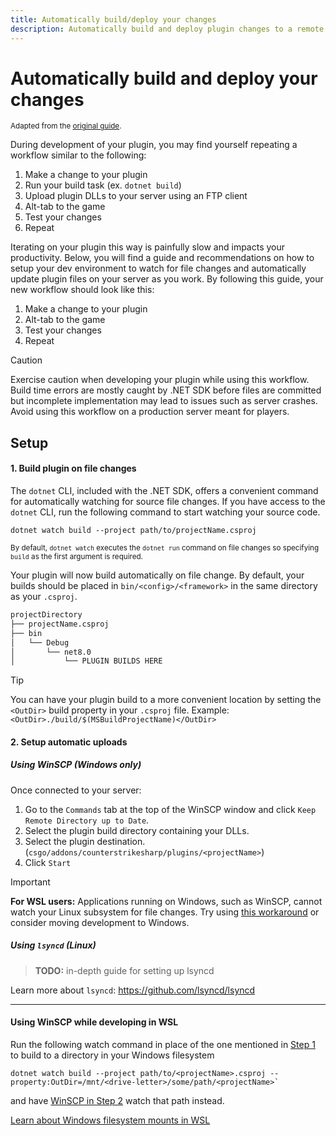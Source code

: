 ```yaml
---
title: Automatically build/deploy your changes
description: Automatically build and deploy plugin changes to a remote development server as you work.
---
```


# Automatically build and deploy your changes

<sup>Adapted from the
[original guide](https://github.com/uFloppyDisk/create-cssharp-plugin/blob/c8fca43f86a61a5e874624f2f3ed39c5271c9a55/templates/standard-plugin/docs/auto-live-hot-reloading.md).
</sup>

During development of your plugin, you may find yourself repeating a workflow
similar to the following:
1. Make a change to your plugin
2. Run your build task (ex. `dotnet build`)
3. Upload plugin DLLs to your server using an FTP client
4. Alt-tab to the game
5. Test your changes
6. Repeat

Iterating on your plugin this way is painfully slow and impacts your productivity.
Below, you will find a guide and recommendations on how to setup your dev environment
to watch for file changes and automatically update plugin files on your server as you work.
By following this guide, your new workflow should look like this:
1. Make a change to your plugin
2. Alt-tab to the game
3. Test your changes
4. Repeat

> [!CAUTION]
> Exercise caution when developing your plugin while using this workflow.
> Build time errors are mostly caught by .NET SDK before files are committed
> but incomplete implementation may lead to issues such as server crashes.
> Avoid using this workflow on a production server meant for players.

## Setup

#### 1. Build plugin on file changes

The `dotnet` CLI, included with the .NET SDK, offers a convenient command for
automatically watching for source file changes. If you have access to the `dotnet`
CLI, run the following command to start watching your source code.
```shell
dotnet watch build --project path/to/projectName.csproj
```
<sup>By default, `dotnet watch` executes the `dotnet run` command on file changes
so specifying `build` as the first argument is required.</sup>

Your plugin will now build automatically on file change. By default, your builds
should be placed in `bin/<config>/<framework>` in the same directory as your `.csproj`.

```txt
projectDirectory
├── projectName.csproj
├── bin
│   └── Debug
│       └── net8.0
│           └── PLUGIN BUILDS HERE
```

> [!TIP]
> You can have your plugin build to a more convenient location by setting the
> `<OutDir>` build property in your `.csproj` file.
> Example: `<OutDir>./build/$(MSBuildProjectName)</OutDir>`


#### 2. Setup automatic uploads

##### Using WinSCP (Windows only)
Once connected to your server:
1. Go to the `Commands` tab at the top of the WinSCP window
and click `Keep Remote Directory up to Date`.
2. Select the plugin build directory containing your DLLs.
3. Select the plugin destination.
(`csgo/addons/counterstrikesharp/plugins/<projectName>`)
4. Click `Start`

> [!IMPORTANT]
> **For WSL users:**
> Applications running on Windows, such as WinSCP, cannot watch your Linux subsystem for file
> changes. Try using [this workaround](#using-winscp-while-developing-in-wsl) or consider
> moving development to Windows.

##### Using `lsyncd` (Linux)
> **TODO:** in-depth guide for setting up lsyncd

Learn more about `lsyncd`: https://github.com/lsyncd/lsyncd

___

#### Using WinSCP while developing in WSL
Run the following watch command in place of the one mentioned in
[Step 1](#1-build-plugin-on-file-changes) to build to a directory in your Windows filesystem
```shell
dotnet watch build --project path/to/<projectName>.csproj --property:OutDir=/mnt/<drive-letter>/some/path/<projectName>`
```
and have [WinSCP in Step 2](#2-setup-automatic-uploads) watch that path instead.

[Learn about Windows filesystem mounts in WSL](https://blogs.windows.com/windowsdeveloper/2016/07/22/fun-with-the-windows-subsystem-for-linux/#Working%20with%20Windows%20files:~:text=Working%20with%20Windows%20files)
